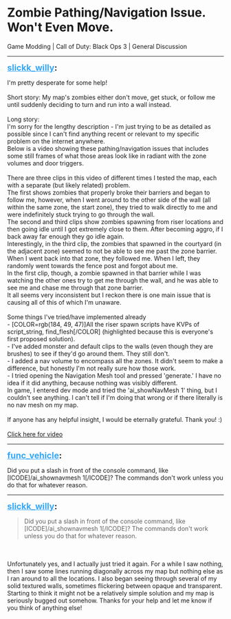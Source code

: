 # Zombie Pathing/Navigation Issue. Won't Even Move.
Game Modding | Call of Duty: Black Ops 3 | General Discussion

---
<strong style="font-size: 1.4em;"><span style="text-decoration: underline;text-decoration-color: #34a7f9;"><span style="color:#34a7f9;">slickk_willy</span></span>:</strong>

<p>I&#39;m pretty desperate for some help!<br /><br />Short story: My map&#39;s zombies either don&#39;t move, get stuck, or follow me until suddenly deciding to turn and run into a wall instead.<br /><br />Long story:<br />I&#39;m sorry for the lengthy description - I&#39;m just trying to be as detailed as possible since I can&#39;t find anything recent or relevant to my specific problem on the internet anywhere.<br />Below is a video showing these pathing/navigation issues that includes some still frames of what those areas look like in radiant with the zone volumes and door triggers.<br /><br />There are three clips in this video of different times I tested the map, each with a separate (but likely related) problem.<br />The first shows zombies that properly broke their barriers and began to follow me, however, when I went around to the other side of the wall (all within the same zone, the start zone), they tried to walk directly to me and were indefinitely stuck trying to go through the wall.<br />The second and third clips show zombies spawning from riser locations and then going idle until I got extremely close to them. After becoming aggro, if I back away far enough they go idle again.<br />Interestingly, in the third clip, the zombies that spawned in the courtyard (in the adjacent zone) seemed to not be able to see me past the zone barrier. <br />When I went back into that zone, they followed me. When I left, they randomly went towards the fence post and forgot about me. <br />In the first clip, though, a zombie spawned in that barrier while I was watching the other ones try to get me through the wall, and he was able to see me and chase me through that zone barrier.<br />It all seems very inconsistent but I reckon there is one main issue that is causing all of this of which I&#39;m unaware.<br /><br />Some things I&#39;ve tried/have implemented already<br />- [COLOR=rgb(184, 49, 47)]All the riser spawn scripts have KVPs of script_string, find_flesh[/COLOR] (highlighted because this is everyone&#39;s first proposed solution).<br />- I&#39;ve added monster and default clips to the walls (even though they are brushes) to see if they&#39;d go around them. They still don&#39;t.<br />- I added a nav volume to encompass all the zones. It didn&#39;t seem to make a difference, but honestly I&#39;m not really sure how those work.<br />- I tried opening the Navigation Mesh tool and pressed &#39;generate.&#39; I have no idea if it did anything, because nothing was visibly different. <br />In game, I entered dev mode and tried the &#39;ai_showNavMesh 1&#39; thing, but I couldn&#39;t see anything. I can&#39;t tell if I&#39;m doing that wrong or if there literally is no nav mesh on my map.<br /><br />If anyone has any helpful insight, I would be eternally grateful. Thank you! :)<br /><br /><a href="https://youtu.be/Moau1AwvR9s">Click here for video</a></p>

---
<strong style="font-size: 1.4em;"><span style="text-decoration: underline;text-decoration-color: #34a7f9;"><span style="color:#34a7f9;">func_vehicle</span></span>:</strong>

<p>Did you put a slash in front of the console command, like [ICODE]/ai_shownavmesh 1[/ICODE]? The commands don&#39;t work unless you do that for whatever reason.</p>

---
<strong style="font-size: 1.4em;"><span style="text-decoration: underline;text-decoration-color: #34a7f9;"><span style="color:#34a7f9;">slickk_willy</span></span>:</strong>

<p><blockquote>Did you put a slash in front of the console command, like [ICODE]/ai_shownavmesh 1[/ICODE]? The commands don&#39;t work unless you do that for whatever reason.<br /></blockquote><br /><br />Unfortunately yes, and I actually just tried it again. For a while I saw nothing, then I saw some lines running diagonally across my map but nothing else as I ran around to all the locations. I also began seeing through several of my solid textured walls, sometimes flickering between opaque and transparent. Starting to think it might not be a relatively simple solution and my map is seriously bugged out somehow. Thanks for your help and let me know if you think of anything else!</p>
